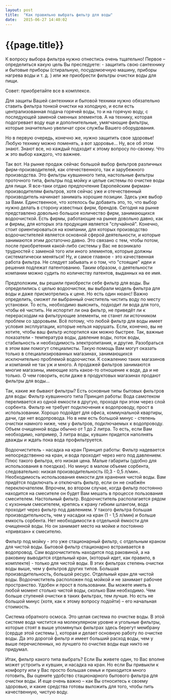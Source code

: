 ```yaml
---
layout: post
title:  "Как правильно выбрать фильтр для воды"
date:   2015-06-27 14:40:02
---
```


# {{page.title}}

К вопросу выбора фильтра нужно отнестись очень тщательно! Первое – определиться какую цель Вы преследуете: - защитить свою сантехнику и бытовые приборы (стиральную, посудомоечную машину, приборы нагрева воды и т. д. ) или же приобрести фильтры  очистки воды для пищи.

Совет: приобретайте все в комплексе.

Для защиты Вашей сантехники и бытовой техники нужно обязательно ставить фильтра тонкой очистки на холодную, и если есть централизованная подача горячей воды, то и на горячую воду, с последующей заменой сменных элементов. А на технику, которая подогревает воду еще и дополнительные, умягчающие фильтры, которые значительно увеличат срок службы Вашего оборудования.

Но в первую очередь, конечно же, нужно защитить свое здоровье! Любую технику можно поменять, а вот здоровье…  Ну, все об этом знают. Знают все, но каждый подходит к этому вопросу по-своему. Что ж это выбор каждого, что важнее.

Так вот. На рынке продаж сейчас большой выбор фильтров различных фирм-производителей, как отечественного, так и зарубежного производства. Это фильтры кувшинного типа, настольные фильтры проточного типа, фильтры под мойку и целые системы по очистке воды для пищи. Я все-таки отдаю предпочтение  Европейским фирмам-производителям фильтров, хотя сейчас уже и отечественный производитель начинает занимать хорошие позиции. Здесь уже выбор за Вами. Единственное, что хотелось бы добавить это, то, что выбор нужно делать в сторону известных фирм, брендов. Сегодня на рынке представлено довольно большое количество фирм, занимающихся водоочисткой. Есть фирмы, работающие на  рынке довольно давно, как и фирмы, для которых эта продукция является "случайной". Конечно, стоит ориентироваться на компании, для которых производство водоочистителей является основной сферой деятельности, и которые занимаются этим достаточно давно.   Это связано с тем, чтобы потом, после приобретения какой-либо системы у Вас не возникало трудностей с заменой того или иного элементов, которые должны систематически меняться! Ну, и самое главное - это качественная работа фильтра. Не следует забывать и о том, что "стоящие" идеи и решения подлежат патентованию. Таким образом, о деятельности компании можно судить по количеству патентов, выданных на ее имя.

Предположим, вы решили приобрести себе фильтр для воды. Вы определились с целью водоочистки, вы выбрали модель фильтра для воды и даже присмотрелись к цене.  Но есть один нюанс! Важно определить, сможет ли выбранный очиститель чистить воду по месту установки. То есть, необходимо выяснить, подходит ли вода для того, чтобы её чистить. Не испортит ли она фильтр, не приведёт ли к перерасходам на фильтрующие элементы, не станет ли источником проблем со здоровьем. Всё потому, что любой фильтр для воды имеет условия эксплуатации, которые нельзя нарушать. Если, конечно, вы не хотите, чтобы ваш фильтр испортился как можно быстрее.  Так, важные показатели - температура воды, давление воды, поток воды, стабильность и необходимость электропитания, и другие. Разобраться в этом вам помогут специалисты. Такую помощь Вам могут оказать только в специализированных магазинах, занимающихся исключительно проблемой водоочистки. К сожалению таких магазинов и компаний не так уж и много. А продажей фильтров занимаются многие магазины, имеющие хоть какое-то отношение к воде, да и не только. О чем говорить, если даже в продуктовых магазинах продают фильтры для воды…

Так, какие же бывают фильтры?
Есть основные типы бытовых фильтров для воды:
Фильтр кувшинного типа
Принцип работы: Вода самотеком переливается из одной емкости в другую, проходя при этом через слой сорбента. Фильтр не требует подключения к водопроводу, прост в использовании. Хорошо подойдет для офиса, коммунальной квартиры, дачи, где нет водопровода. Но в нем есть большой минус - степень очистки намного ниже, чем у фильтров, подключаемых к водопроводу. Объем очищенной  воды  обычно от 1 до 2 литра. То есть, если Вам необходимо, например, 3 литра воды, кувшин придется наполнять дважды и ждать пока вода профильтруется.

Водоочиститель - насадка на кран
Принцип работы: Фильтр надевается непосредственно на кран, и вода проходит через него под давлением. Плюс такого фильтра, его  низкая цена. Малые габариты (удобно для использования в поездках). Но минус в малом объеме сорбента, следовательно: низкая производительность (0,3 - 0,5 л/мин..
Необходимость использования емкости для хранения чистой воды. Вам придётся подключать и отключать фильтр, если он не снабжён переключателем. Впрочем, во втором случае, когда фильтр постоянно находится на смесителе он будет Вам мешать в процессе пользования смесителем.
Настольный фильтр. Водоочиститель  располагается рядом с кухонным смесителем, крепясь к крану гибким шлангом, вода проходит через фильтр под давлением. У такого фильтра большая производительность, чем у насадки на кран (1 - 1,5 л/мин) и больше емкость сорбента. Нет необходимости в отдельной ёмкости для очищенной воды.  Но он занимает место на мойке и постоянно «привязан» к смесителю.

 Фильтр под мойку - это уже стационарный фильтр, с отдельным краном для чистой воды.
Бытовой фильтр стационарно встраивается в водопровод. Сам водоочиститель находится под раковиной, а на раковину выводится отдельный кран, (который идет, как правило, в комплекте) - только для чистой воды.  В этих фильтрах степень очистки воды выше, чем у фильтров других типов. Большая производительность, большой ресурс. Отдельный кран для чистой воды. Водоочиститель расположен под мойкой и не занимает рабочее пространство. Удобен и прост в пользовании. Вы можете иметь в любой момент столько чистой воды, сколько Вам необходимо. Чем больше ступеней очистки в таких фильтрах, тем лучше. Но есть не большой минус (хотя, как к этому вопросу подойти) – его начальная стоимость.

 Система обратного осмоса. Это целая система по очистке воды. В этой системе вода чистится на молекулярном уровне и угольные фильтры, которые стоят в выше упомянутых фильтрах здесь берегут мембрану (сердце этой системы ), которая и делает основную работу по очистке воды. Да это дорогой фильтр и имеет больший расход воды, чем у выше перечисленных, но лучшего по очистке воды еще никто не придумал.

Итак, фильтр какого типа выбрать? Если Вы живете один, то Вас вполне может устроить и кувшин, и насадка на кран. Но если Вы привыкли к комфорту или у Вас просто  большая семья и приходится много готовить, Вы оцените удобство стационарного бытового фильтра для очистки воды.
И еще очень важно – как Вы относитесь к своему здоровью, и какие средства готовы  выложить для того, чтобы пить качественную, чистую воду.
